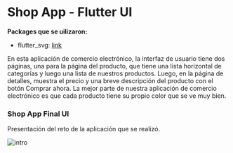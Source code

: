 # Shop App - Flutter UI

**Packages que se uilizaron:**

- flutter_svg: [link](https://pub.dev/packages/flutter_svg)

En esta aplicación de comercio electrónico, la interfaz de usuario tiene dos páginas, una para la página del producto, que tiene una lista horizontal de categorías y luego una lista de nuestros productos. Luego, en la página de detalles, muestra el precio y una breve descripción del producto con el botón Comprar ahora. La mejor parte de nuestra aplicación de comercio electrónico es que cada producto tiene su propio color que se ve muy bien.

### Shop App Final UI

Presentación del reto de la aplicación que se realizó.

![intro](intro.gif)
